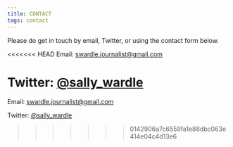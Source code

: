 ```yaml
---
title: CONTACT
tags: contact
---
```

Please do get in touch by email, Twitter, or using the contact form below.

<<<<<<< HEAD
Email: [swardle.journalist@gmail.com](https://mail.google.com/mail/u/0/?view=cm&fs=1&to=swardle@gmail.com)

Twitter: [@sally_wardle](https://twitter.com/sally_wardle?lang=en)
=======
Email: [swardle.journalist@gmail.com](https://mail.google.com/mail/?view=cm&fs=1&to=swardle@gmail.com)

Twitter: [@sally_wardle](https://twitter.com/sally_wardle?lang=en)
>>>>>>> 0142906a7c6559fa1e88dbc063e414e04c4d13e6
